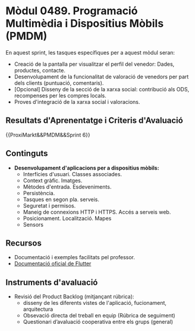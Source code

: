 # **Mòdul 0489**. Programació Multimèdia i Dispositius Mòbils (PMDM)

En aquest sprint, les tasques específiques per a aquest mòdul seran:

* Creació de la pantalla per visualitzar el perfil del venedor: Dades, productes, contacte.
* Desenvolupament de la funcionalitat de valoració de venedors per part dels clients (puntuació, comentaris).
* [Opcional] Disseny de la secció de la xarxa social: contribució als ODS, recompenses per les compres locals.
* Proves d'integració de la xarxa social i valoracions.

## Resultats d'Aprenentatge i Criteris d'Avaluació

{{ProxiMarkt&&PMDM&&Sprint 6}}

## Continguts

* **Desenvolupament d'aplicacions per a dispositius mòbils:**
    * Interfícies d'usuari. Classes associades.
    * Context gràfic. Imatges.
    * Mètodes d'entrada. Esdeveniments.
    * Persistència.
    * Tasques en segon pla. serveis.
    * Seguretat i permisos.
    * Maneig de connexions HTTP i HTTPS. Accés a serveis web.
    * Posicionament. Localització. Mapes
    * Sensors

## Recursos

* Documentació i exemples facilitats pel professor.
* [Documentació oficial de Flutter](https://docs.flutter.dev/)

## Instruments d'avaluació

* Revisió del Product Backlog (mitjançant rúbrica):  
    * disseny de les diferents vistes de l'aplicació, fucionament, arquitectura
    * Obsevació directa del treball en equip (Rúbrica de seguiment)
    * Questionari d’avaluació cooperativa entre els grups (general)





